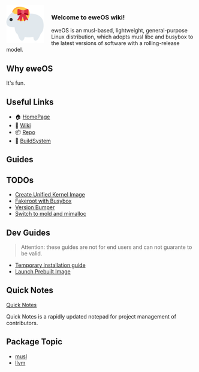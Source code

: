 <img src="/uploads/logo.png" alt="eweOS Logo" width="100" style="float: left; margin-right: 20px;"/>

### **Welcome to eweOS wiki!**

eweOS is an musl-based, lightweight, general-purpose Linux distribution, which adopts musl libc and busybox to the latest versions of software with a rolling-release model.

## Why eweOS

It's fun.

## Useful Links

* :house: [HomePage](https://os.ewe.moe)
* :notebook_with_decorative_cover: [Wiki](https://os-wiki.ewe.moe)
* :package: [Repo](https://os-repo.ewe.moe)
* :hammer: [BuildSystem](https://os-build.ewe.moe)

## Guides

## TODOs

- [Create Unified Kernel Image](/todos/uni-kernel-image)
- [Fakeroot with Busybox](/todos/fakeroot-busybox)
- [Version Bumper](/todos/version-bumper)
- [Switch to mold and mimalloc](/todos/switch-to-mold-mimalloc)

## Dev Guides

> Attention: these guides are not for end users and can not guarante to be valid.

- [Temporary installation guide](https://os-wiki.ewe.moe/temporary-installation-guide.md)
- [Launch Prebuilt Image](/guides/launch-prebuilt-image)

## Quick Notes

[Quick Notes](/quick-notes)

Quick Notes is a rapidly updated notepad for project management of contributors.

## Package Topic

- [musl](/musl)
- [llvm](/llvm)